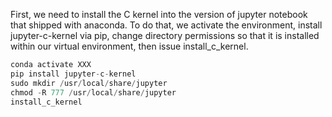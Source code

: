 First, we need to install the C kernel into the version of jupyter notebook that shipped with anaconda. To do that, we activate the environment, install jupyter-c-kernel via pip, change directory permissions so that it is installed within our virtual environment, then issue install_c_kernel.


```python
conda activate XXX
pip install jupyter-c-kernel
sudo mkdir /usr/local/share/jupyter
chmod -R 777 /usr/local/share/jupyter
install_c_kernel
```
